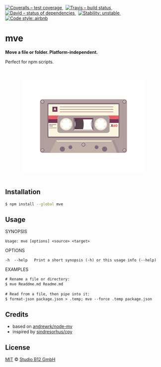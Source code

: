 [![Coveralls – test coverage
](https://img.shields.io/coveralls/studio-b12/mve.svg?style=flat-square)
](https://coveralls.io/r/studio-b12/mve)
 [![Travis – build status
](https://img.shields.io/travis/studio-b12/mve/master.svg?style=flat-square)
](https://travis-ci.org/studio-b12/mve)
 [![David – status of dependencies
](https://img.shields.io/david/studio-b12/mve.svg?style=flat-square)
](https://david-dm.org/studio-b12/mve)
 [![Stability: unstable
](https://img.shields.io/badge/stability-unstable-yellowgreen.svg?style=flat-square)
](https://github.com/studio-b12/mve/milestones/1.0)
 [![Code style: airbnb
](https://img.shields.io/badge/code%20style-airbnb-777777.svg?style=flat-square)
](https://github.com/airbnb/javascript)




mve
===

**Move a file or folder. Platform-independent.**

Perfect for npm scripts.




<p align="center"><a
  title="Graphic by the great Justin Mezzell"
  href="http://justinmezzell.tumblr.com/post/91142673693"
  >
  <br/>
  <br/>
  <img
    src="Readme/Cassette.gif"
    width="400"
    height="300"
  />
  <br/>
  <br/>
</a></p>




Installation
------------

```sh
$ npm install --global mve
```




Usage
-----

<!-- @usage start -->
  SYNOPSIS

    Usage: mve [options] <source> <target>


  OPTIONS

    -h  --help   Print a short synopsis (-h) or this usage info (--help)


  EXAMPLES

    # Rename a file or directory:
    $ mve Readdme.md Readme.md

    # Read from a file, then pipe into it:
    $ format-json package.json > .temp; mve --force .temp package.json
<!-- @usage end -->




Credits
-------

* based on [andrewrk/node-mv](https://github.com/andrewrk/node-mv)
* inspired by [sindresorhus/cpy](https://github.com/sindresorhus/cpy)




License
-------

[MIT][] © [Studio B12 GmbH][]

[MIT]:              ./License.md
[Studio B12 GmbH]:  http://studio-b12.de
